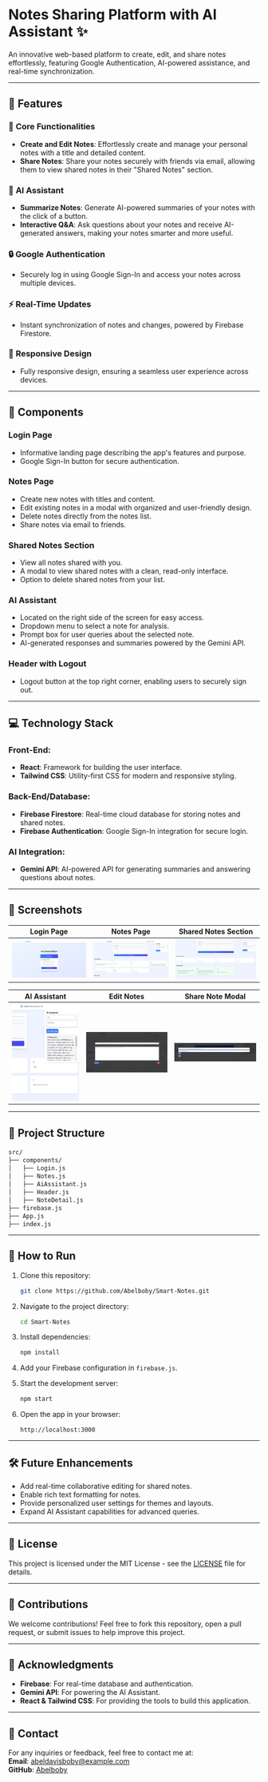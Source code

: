 # Notes Sharing Platform with AI Assistant ✨  

An innovative web-based platform to create, edit, and share notes effortlessly, featuring Google Authentication, AI-powered assistance, and real-time synchronization.  

---

## 🚀 Features  

### 📝 **Core Functionalities**  
- **Create and Edit Notes**: Effortlessly create and manage your personal notes with a title and detailed content.  
- **Share Notes**: Share your notes securely with friends via email, allowing them to view shared notes in their "Shared Notes" section.  

### 🤖 **AI Assistant**  
- **Summarize Notes**: Generate AI-powered summaries of your notes with the click of a button.  
- **Interactive Q&A**: Ask questions about your notes and receive AI-generated answers, making your notes smarter and more useful.  

### 🔒 **Google Authentication**  
- Securely log in using Google Sign-In and access your notes across multiple devices.  

### ⚡ **Real-Time Updates**  
- Instant synchronization of notes and changes, powered by Firebase Firestore.  

### 📱 **Responsive Design**  
- Fully responsive design, ensuring a seamless user experience across devices.  

---

## 🎨 Components  

### **Login Page**  
- Informative landing page describing the app's features and purpose.  
- Google Sign-In button for secure authentication.  

### **Notes Page**  
- Create new notes with titles and content.  
- Edit existing notes in a modal with organized and user-friendly design.  
- Delete notes directly from the notes list.  
- Share notes via email to friends.  

### **Shared Notes Section**  
- View all notes shared with you.  
- A modal to view shared notes with a clean, read-only interface.  
- Option to delete shared notes from your list.  

### **AI Assistant**  
- Located on the right side of the screen for easy access.  
- Dropdown menu to select a note for analysis.  
- Prompt box for user queries about the selected note.  
- AI-generated responses and summaries powered by the Gemini API.  

### **Header with Logout**  
- Logout button at the top right corner, enabling users to securely sign out.  

---

## 💻 Technology Stack  

### Front-End:  
- **React**: Framework for building the user interface.  
- **Tailwind CSS**: Utility-first CSS for modern and responsive styling.  

### Back-End/Database:  
- **Firebase Firestore**: Real-time cloud database for storing notes and shared notes.  
- **Firebase Authentication**: Google Sign-In integration for secure login.  

### AI Integration:  
- **Gemini API**: AI-powered API for generating summaries and answering questions about notes.  

---

## 📸 Screenshots  

| Login Page                              | Notes Page                              | Shared Notes Section                              |  
|-----------------------------------------|-----------------------------------------|--------------------------------------------------|  
| ![Login Page](./screenshots/login.png)  | ![Notes Page](./screenshots/notes.png)  | ![Shared Notes](./screenshots/shared.png)  |  

| AI Assistant                            | Edit Notes                              | Share Note Modal                                |  
|-----------------------------------------|-----------------------------------------|------------------------------------------------|  
| ![AI Assistant](./screenshots/ai.png)   | ![Edit Notes](./screenshots/edit.png)   | ![Share Note Modal](./screenshots/share.png)    |  

---

## 📂 Project Structure  

```
src/  
├── components/  
│   ├── Login.js  
│   ├── Notes.js  
│   ├── AiAssistant.js  
│   ├── Header.js  
│   ├── NoteDetail.js  
├── firebase.js  
├── App.js  
├── index.js  
```

---

## 🌟 How to Run  

1. Clone this repository:  
   ```bash  
   git clone https://github.com/Abelboby/Smart-Notes.git
   ```  

2. Navigate to the project directory:  
   ```bash  
   cd Smart-Notes  
   ```  

3. Install dependencies:  
   ```bash  
   npm install  
   ```  

4. Add your Firebase configuration in `firebase.js`.  

5. Start the development server:  
   ```bash  
   npm start  
   ```  

6. Open the app in your browser:  
   ```
   http://localhost:3000  
   ```  

---

## 🛠 Future Enhancements  

- Add real-time collaborative editing for shared notes.  
- Enable rich text formatting for notes.  
- Provide personalized user settings for themes and layouts.  
- Expand AI Assistant capabilities for advanced queries.  

---

## 📜 License  

This project is licensed under the MIT License - see the [LICENSE](./LICENSE) file for details.  

---

## 🌟 Contributions  

We welcome contributions! Feel free to fork this repository, open a pull request, or submit issues to help improve this project.  

---

## 💌 Acknowledgments  

- **Firebase**: For real-time database and authentication.  
- **Gemini API**: For powering the AI Assistant.  
- **React & Tailwind CSS**: For providing the tools to build this application.  

---

## 📧 Contact  

For any inquiries or feedback, feel free to contact me at:  
**Email**: abeldavisboby@example.com  
**GitHub**: [Abelboby](https://github.com/Abelboby)  